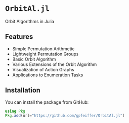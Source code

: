 # `OrbitAl.jl`

Orbit Algorithms in Julia

## Features

* Simple Permutation Arithmetic
* Lightweight Permutation Groups
* Basic Orbit Algorithm
* Various Extensions of the Orbit Algorithm
* Visualization of Action Graphs
* Applications to Enumeration Tasks

## Installation

You can install the package from GitHub:

```julia
using Pkg
Pkg.add(url="https://github.com/gpfeiffer/OrbitAl.jl")
```
